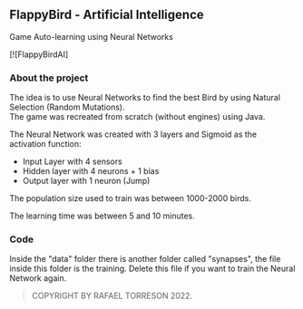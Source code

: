 ## FlappyBird - Artificial Intelligence

Game Auto-learning using Neural Networks

[![FlappyBirdAI]

### About the project
The idea is to use Neural Networks to find the best Bird by using Natural Selection (Random Mutations).<br>
The game was recreated from scratch (without engines) using Java.

The Neural Network was created with 3 layers and Sigmoid as the activation function:
- Input Layer with 4 sensors
- Hidden layer with 4 neurons + 1 bias
- Output layer with 1 neuron (Jump)

The population size used to train was between 1000-2000 birds.

The learning time was between 5 and 10 minutes.

### Code
Inside the "data" folder there is another folder called "synapses", the file inside this folder is the training.
Delete this file if you want to train the Neural Network again.

> COPYRIGHT BY RAFAEL TORRESON 2022.

